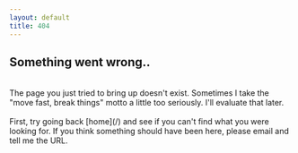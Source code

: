 ```yaml
---
layout: default
title: 404
---
```

## Something went wrong..
<br>
The page you just tried to bring up doesn't exist. Sometimes I take the "move fast, break things" motto a little too seriously. I'll evaluate that later.
<br><br>
First, try going back [home](/) and see if you can't find what you were looking for. If you think something should have been here, please email <desk@kyledreger.com> and tell me the URL.